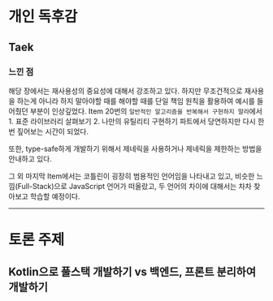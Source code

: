 # 개인 독후감

## Taek
### 느낀 점

해당 장에서는 재사용성의 중요성에 대해서 강조하고 있다. 하지만 무조건적으로 재사용을 하는게 아니라 하지 말아야할 때를 해야할 때를 단일 책임 원칙을 활용하여 예시를 들어줬던 부분이 인상깊었다. Item 20번의 `일반적인 알고리즘을 반복해서 구현하지 말라`에서 1. 표준 라이브러리 살펴보기 2. 나만의 유틸리티 구현하기 파트에서 당연하지만 다시 한번 짚어보는 시간이 되었다.

또한, type-safe하게 개발하기 위해서 제네릭을 사용하거나 제네릭을 제한하는 방법을 안내하고 있다.

그 외 마지막 Item에서는 코틀린이 굉장히 범용적인 언어임을 나타내고 있고, 비슷한 느낌(Full-Stack)으로 JavaScript 언어가 떠올랐고, 두 언어의 차이에 대해서는 차차 찾아보고 학습할 예정이다.

---

# 토론 주제 

## Kotlin으로 풀스택 개발하기 vs 백엔드, 프론트 분리하여 개발하기

